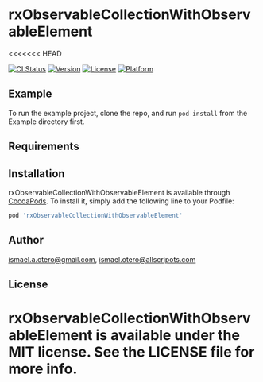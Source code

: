 # rxObservableCollectionWithObservableElement
<<<<<<< HEAD

[![CI Status](https://img.shields.io/travis/ismael.a.otero@gmail.com/rxObservableCollectionWithObservableElement.svg?style=flat)](https://travis-ci.org/ismael.a.otero@gmail.com/rxObservableCollectionWithObservableElement)
[![Version](https://img.shields.io/cocoapods/v/rxObservableCollectionWithObservableElement.svg?style=flat)](https://cocoapods.org/pods/rxObservableCollectionWithObservableElement)
[![License](https://img.shields.io/cocoapods/l/rxObservableCollectionWithObservableElement.svg?style=flat)](https://cocoapods.org/pods/rxObservableCollectionWithObservableElement)
[![Platform](https://img.shields.io/cocoapods/p/rxObservableCollectionWithObservableElement.svg?style=flat)](https://cocoapods.org/pods/rxObservableCollectionWithObservableElement)

## Example

To run the example project, clone the repo, and run `pod install` from the Example directory first.

## Requirements

## Installation

rxObservableCollectionWithObservableElement is available through [CocoaPods](https://cocoapods.org). To install
it, simply add the following line to your Podfile:

```ruby
pod 'rxObservableCollectionWithObservableElement'
```

## Author

ismael.a.otero@gmail.com, ismael.otero@allscripots.com

## License

rxObservableCollectionWithObservableElement is available under the MIT license. See the LICENSE file for more info.
=======
